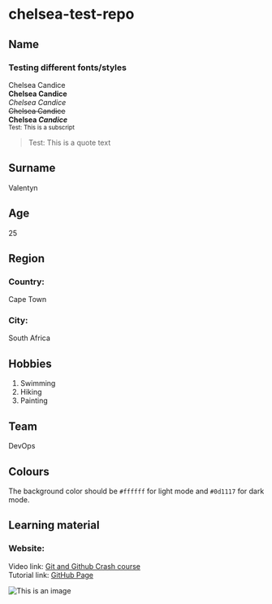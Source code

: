 # chelsea-test-repo
## Name
### Testing different fonts/styles
Chelsea Candice <br>
**Chelsea Candice** <br>
_Chelsea Candice_ <br>
~~Chelsea Candice~~ <br>
**Chelsea _Candice_** <br>
<sub>Test: This is a subscript</sub> <br>
> Test: This is a quote text <br>

## Surname
Valentyn

## Age
25

## Region
### Country:
Cape Town
### City:
South Africa

## Hobbies
1. Swimming
2. Hiking
3. Painting

## Team
DevOps

## Colours
The background color should be `#ffffff` for light mode and `#0d1117` for dark mode.

## Learning material
### Website:
Video link: [Git and Github Crash course](https://www.youtube.com/watch?v=RGOj5yH7evk) <br>
Tutorial link: [GitHub Page](https://docs.github.com/en/get-started/writing-on-github/getting-started-with-writing-and-formatting-on-github/basic-writing-and-formatting-syntax#headings)

![This is an image](https://greymatter.com/wp-content/uploads/2021/12/Git-Logo-2Color.png)



